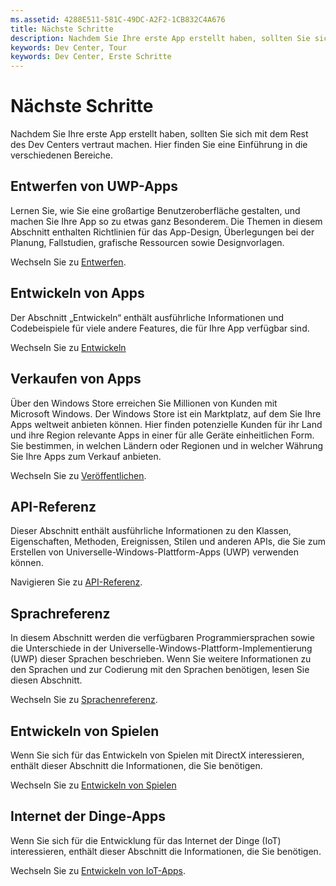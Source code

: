 ```yaml
---
ms.assetid: 4288E511-581C-49DC-A2F2-1CB832C4A676
title: Nächste Schritte
description: Nachdem Sie Ihre erste App erstellt haben, sollten Sie sich mit dem Rest des Dev Centers vertraut machen. Hier finden Sie eine Einführung in die verschiedenen Bereiche.
keywords: Dev Center, Tour
keywords: Dev Center, Erste Schritte
---
```

# Nächste Schritte

Nachdem Sie Ihre erste App erstellt haben, sollten Sie sich mit dem Rest des Dev Centers vertraut machen. Hier finden Sie eine Einführung in die verschiedenen Bereiche.

## Entwerfen von UWP-Apps


Lernen Sie, wie Sie eine großartige Benutzeroberfläche gestalten, und machen Sie Ihre App so zu etwas ganz Besonderem. Die Themen in diesem Abschnitt enthalten Richtlinien für das App-Design, Überlegungen bei der Planung, Fallstudien, grafische Ressourcen sowie Designvorlagen.

Wechseln Sie zu [Entwerfen](http://go.microsoft.com/fwlink/p/?LinkId=533896).

## Entwickeln von Apps


Der Abschnitt „Entwickeln“ enthält ausführliche Informationen und Codebeispiele für viele andere Features, die für Ihre App verfügbar sind.

Wechseln Sie zu [Entwickeln](http://go.microsoft.com/fwlink/p/?LinkId=529575)

## Verkaufen von Apps


Über den Windows Store erreichen Sie Millionen von Kunden mit Microsoft Windows. Der Windows Store ist ein Marktplatz, auf dem Sie Ihre Apps weltweit anbieten können. Hier finden potenzielle Kunden für ihr Land und ihre Region relevante Apps in einer für alle Geräte einheitlichen Form. Sie bestimmen, in welchen Ländern oder Regionen und in welcher Währung Sie Ihre Apps zum Verkauf anbieten.

Wechseln Sie zu [Veröffentlichen](http://go.microsoft.com/fwlink/p/?linkid=268275).

## API-Referenz


Dieser Abschnitt enthält ausführliche Informationen zu den Klassen, Eigenschaften, Methoden, Ereignissen, Stilen und anderen APIs, die Sie zum Erstellen von Universelle-Windows-Plattform-Apps (UWP) verwenden können.

Navigieren Sie zu [API-Referenz](https://msdn.microsoft.com/en-us/library/windows/apps/br211369.aspx).

## Sprachreferenz


In diesem Abschnitt werden die verfügbaren Programmiersprachen sowie die Unterschiede in der Universelle-Windows-Plattform-Implementierung (UWP) dieser Sprachen beschrieben. Wenn Sie weitere Informationen zu den Sprachen und zur Codierung mit den Sprachen benötigen, lesen Sie diesen Abschnitt.

Wechseln Sie zu [Sprachenreferenz](http://go.microsoft.com/fwlink/p/?LinkId=534184).

## Entwickeln von Spielen


Wenn Sie sich für das Entwickeln von Spielen mit DirectX interessieren, enthält dieser Abschnitt die Informationen, die Sie benötigen.

Wechseln Sie zu [Entwickeln von Spielen](http://go.microsoft.com/fwlink/p/?LinkId=534184)

## Internet der Dinge-Apps


Wenn Sie sich für die Entwicklung für das Internet der Dinge (IoT) interessieren, enthält dieser Abschnitt die Informationen, die Sie benötigen.

Wechseln Sie zu [Entwickeln von IoT-Apps](http://go.microsoft.com/fwlink/p/?LinkId=534186).

 

 






<!--HONumber=Mar16_HO1-->


